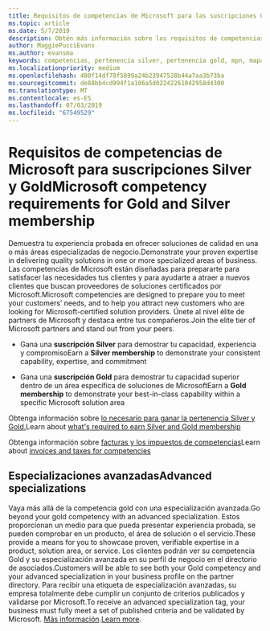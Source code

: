 ```yaml
---
title: Requisitos de competencias de Microsoft para las suscripciones Gold y Silver | Centro de partners
ms.topic: article
ms.date: 5/7/2019
description: Obtén más información sobre los requisitos de competencias para conseguir los niveles de suscripción Silver y Gold.
author: MaggiePucciEvans
ms.author: evansma
keywords: competencias, pertenencia silver, pertenencia gold, mpn, mapas, competencia, Microsoft Partner Network, pertenencia a la red, advanced especializaciones
ms.localizationpriority: medium
ms.openlocfilehash: 480f14df79f5899a24b23947528b44a7aa3b73ba
ms.sourcegitcommit: de88bb4cd994f1a106a5d02242261042958d4300
ms.translationtype: MT
ms.contentlocale: es-ES
ms.lasthandoff: 07/03/2019
ms.locfileid: "67549529"
---
```

# <a name="microsoft-competency-requirements-for-gold-and-silver-membership"></a><span data-ttu-id="1a6d0-104">Requisitos de competencias de Microsoft para suscripciones Silver y Gold</span><span class="sxs-lookup"><span data-stu-id="1a6d0-104">Microsoft competency requirements for Gold and Silver membership</span></span>


<span data-ttu-id="1a6d0-105">Demuestra tu experiencia probada en ofrecer soluciones de calidad en una o más áreas especializadas de negocio.</span><span class="sxs-lookup"><span data-stu-id="1a6d0-105">Demonstrate your proven expertise in delivering quality solutions in one or more specialized areas of business.</span></span> <span data-ttu-id="1a6d0-106">Las competencias de Microsoft están diseñadas para prepararte para satisfacer las necesidades tus clientes y para ayudarte a atraer a nuevos clientes que buscan proveedores de soluciones certificados por Microsoft.</span><span class="sxs-lookup"><span data-stu-id="1a6d0-106">Microsoft competencies are designed to prepare you to meet your customers’ needs, and to help you attract new customers who are looking for Microsoft-certified solution providers.</span></span> <span data-ttu-id="1a6d0-107">Únete al nivel élite de partners de Microsoft y destaca entre tus compañeros.</span><span class="sxs-lookup"><span data-stu-id="1a6d0-107">Join the elite tier of Microsoft partners and stand out from your peers.</span></span>

- <span data-ttu-id="1a6d0-108">Gana una **suscripción Silver** para demostrar tu capacidad, experiencia y compromiso</span><span class="sxs-lookup"><span data-stu-id="1a6d0-108">Earn a **Silver membership** to demonstrate your consistent capability, expertise, and commitment</span></span>

- <span data-ttu-id="1a6d0-109">Gana una **suscripción Gold** para demostrar tu capacidad superior dentro de un área específica de soluciones de Microsoft</span><span class="sxs-lookup"><span data-stu-id="1a6d0-109">Earn a **Gold membership** to demonstrate your best-in-class capability within a specific Microsoft solution area</span></span>

<span data-ttu-id="1a6d0-110">Obtenga información sobre [lo necesario para ganar la pertenencia Silver y Gold.](https://partner.microsoft.com/membership/competencies)</span><span class="sxs-lookup"><span data-stu-id="1a6d0-110">Learn about [what's required to earn Silver and Gold membership](https://partner.microsoft.com/membership/competencies)</span></span>

<span data-ttu-id="1a6d0-111">Obtenga información sobre [facturas y los impuestos de competencias](mpn-view-print-maps-invoice.md)</span><span class="sxs-lookup"><span data-stu-id="1a6d0-111">Learn about [invoices and taxes for competencies](mpn-view-print-maps-invoice.md)</span></span>

## <a name="advanced-specializations"></a><span data-ttu-id="1a6d0-112">Especializaciones avanzadas</span><span class="sxs-lookup"><span data-stu-id="1a6d0-112">Advanced specializations</span></span>

<span data-ttu-id="1a6d0-113">Vaya más allá de la competencia gold con una especialización avanzada.</span><span class="sxs-lookup"><span data-stu-id="1a6d0-113">Go beyond your gold competency with an advanced specialization.</span></span> <span data-ttu-id="1a6d0-114">Estos proporcionan un medio para que pueda presentar experiencia probada, se pueden comprobar en un producto, el área de solución o el servicio.</span><span class="sxs-lookup"><span data-stu-id="1a6d0-114">These provide a means for you to showcase proven, verifiable expertise in a product, solution area, or service.</span></span> <span data-ttu-id="1a6d0-115">Los clientes podrán ver su competencia Gold y su especialización avanzada en su perfil de negocio en el directorio de asociados.</span><span class="sxs-lookup"><span data-stu-id="1a6d0-115">Customers will be able to see both your Gold competency and your advanced specialization in your business profile on the partner directory.</span></span> <span data-ttu-id="1a6d0-116">Para recibir una etiqueta de especialización avanzadas, su empresa totalmente debe cumplir un conjunto de criterios publicados y validarse por Microsoft.</span><span class="sxs-lookup"><span data-stu-id="1a6d0-116">To receive an advanced specialization tag, your business must fully meet a set of published criteria and be validated by Microsoft.</span></span> <span data-ttu-id="1a6d0-117">[Más información](https://partner.microsoft.com/en-us/membership/competencies#tab-content-2).</span><span class="sxs-lookup"><span data-stu-id="1a6d0-117">[Learn more](https://partner.microsoft.com/en-us/membership/competencies#tab-content-2).</span></span> 